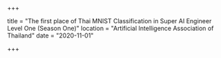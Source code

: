+++

title = "The first place of Thai MNIST Classification in Super AI Engineer Level One (Season One)"
location = "Artificial Intelligence Association of Thailand"
date = "2020-11-01"

+++
